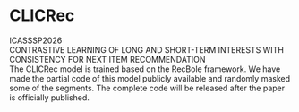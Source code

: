 # CLICRec  
ICASSSP2026   
CONTRASTIVE LEARNING OF LONG AND SHORT-TERM INTERESTS WITH CONSISTENCY FOR NEXT ITEM RECOMMENDATION  
The CLICRec model is trained based on the RecBole framework. We have made the partial code of this model publicly available and randomly masked some of the segments. The complete code will be released after the paper is officially published.
